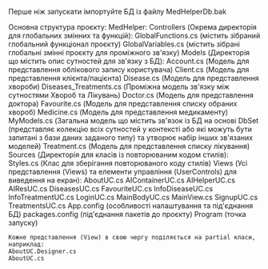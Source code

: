 Перше ніж запускати імпортуйте БД із файлу MedHelperDb.bak

Основна структура проєкту: 
MedHelper:
	Controllers (Окрема директорія для глобальних змінних та функцій):
		GlobalFunctions.cs (містить зібраний глобальний функціонал проєкту)
		GlobalVariables.cs (містить зібрані глобальні змінні проєкту для проміжного зв'язку)
	Models (Директорія що містить опис сутностей для зв'язку з БД):
		Account.cs (Модель для представлення облікового запису користувача)
		Client.cs (Модель для представлення клієнта/пацієнта)
		Disease.cs (Модель для представлення хвороби)
		Diseases_Treatments.cs (Проміжна модель зв'язку між сутностями Хвороб та Лікувань)
		Doctor.cs (Модель для представлення доктора)
		Favourite.cs (Модель для представлення списку обраних хвороб)
		Medicine.cs (Модель для представлення медикаменту)
		MyModels.cs (Загальна модель що містить зв'язок із БД на основі DbSet (представляє колекцію всіх сутностей у контексті або які можуть бути запитані з бази даних заданого типу) 
		та утворює набір інших зв'язаних моделей)
		Treatment.cs (Модель для представлення списку лікування)
	Sources (Директорія для класів із повторюваним кодом стилів):
		Styles.cs (Клас для зберігання повторюваного коду стилів)
	Views (Усі представлення (Views) та елементи управління (UserControls) для виведення на екран):
		AboutUC.cs
		AIContainerUC.cs
		AIHelperUC.cs
		AIResUC.cs
		DiseasesUC.cs
		FavouriteUC.cs
		InfoDiseaseUC.cs
		InfoTreatmentUC.cs
		LoginUC.cs
		MainBodyUC.cs
		MainView.cs
		SignupUC.cs
		TreatmentsUC.cs
	App.config (особливості налаштування та під'єднання БД)
	packages.config (під'єднання пакетів до проєкту)
	Program (точка запуску)

	Кожне представлення (View) в свою чергу поділяється на partial класи, наприклад:
	AboutUC.Designer.cs
	AboutUC.cs
